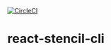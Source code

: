 [![CircleCI](https://circleci.com/gh/adjohnston/react-stencil-cli/tree/master.svg?style=shield)](https://circleci.com/gh/adjohnston/react-stencil-cli/tree/master)

# react-stencil-cli
